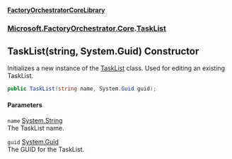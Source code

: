#### [FactoryOrchestratorCoreLibrary](./FactoryOrchestratorCoreLibrary.md 'FactoryOrchestratorCoreLibrary')
### [Microsoft.FactoryOrchestrator.Core](./Microsoft-FactoryOrchestrator-Core.md 'Microsoft.FactoryOrchestrator.Core').[TaskList](./Microsoft-FactoryOrchestrator-Core-TaskList.md 'Microsoft.FactoryOrchestrator.Core.TaskList')
## TaskList(string, System.Guid) Constructor
Initializes a new instance of the [TaskList](./Microsoft-FactoryOrchestrator-Core-TaskList.md 'Microsoft.FactoryOrchestrator.Core.TaskList') class. Used for editing an existing TaskList.  
```csharp
public TaskList(string name, System.Guid guid);
```
#### Parameters
<a name='Microsoft-FactoryOrchestrator-Core-TaskList-TaskList(string_System-Guid)-name'></a>
`name` [System.String](https://docs.microsoft.com/en-us/dotnet/api/System.String 'System.String')  
The TaskList name.  
  
<a name='Microsoft-FactoryOrchestrator-Core-TaskList-TaskList(string_System-Guid)-guid'></a>
`guid` [System.Guid](https://docs.microsoft.com/en-us/dotnet/api/System.Guid 'System.Guid')  
The GUID for the TaskList.  
  
